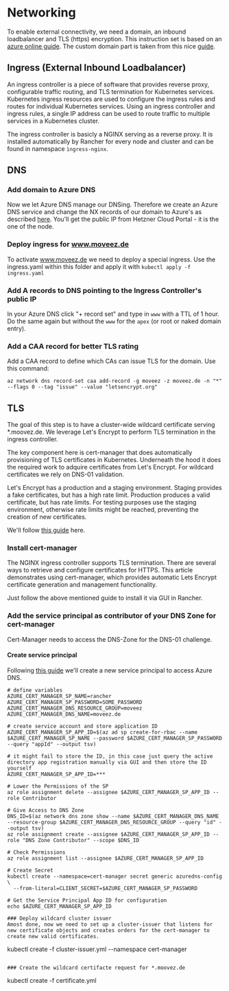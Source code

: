 # Networking
To enable external connectivity, we need a domain, an inbound loadbalancer and TLS (https) encryption.
This instruction set is based on an [azure online guide](https://docs.microsoft.com/de-de/azure/aks/ingress-tls). The custom domain part is taken from this nice [guide](https://github.com/fbeltrao/aks-letsencrypt).

## Ingress (External Inbound Loadbalancer)
An ingress controller is a piece of software that provides reverse proxy, configurable traffic routing, and TLS termination for Kubernetes services. Kubernetes ingress resources are used to configure the ingress rules and routes for individual Kubernetes services. Using an ingress controller and ingress rules, a single IP address can be used to route traffic to multiple services in a Kubernetes cluster.

The ingress controller is basicly a NGINX serving as a reverse proxy. It is installed automatically by Rancher for every node and cluster and can be found in namespace `ìngress-nginx`.

## DNS
### Add domain to Azure DNS
Now we let Azure DNS manage our DNSing. Therefore we create an Azure DNS service and change the NX records of our domain to Azure's as described [here](http://www.reimling.eu/2018/01/einrichtung-und-konfiguration-von-azure-dns/). You'll get the public IP from Hetzner Cloud Portal - it is the one of the node.

### Deploy ingress for www.moveez.de
To activate www.moveez.de we need to deploy a special ingress. Use the ingress.yaml within this folder and apply it with `kubectl apply -f ingress.yaml`

### Add A records to DNS pointing to the Ingress Controller's public IP
In your Azure DNS click "+ record set" and type in `www` with a TTL of 1 hour. Do the same again but without the `www` for the `apex` (or root or naked domain entry).

### Add a CAA record for better TLS rating
Add a CAA record to define which CAs can issue TLS for the domain. Use this command:
```
az network dns record-set caa add-record -g moveez -z moveez.de -n "*" --flags 0 --tag "issue" --value "letsencrypt.org"
```

## TLS
The goal of this step is to have a cluster-wide wildcard certificate serving *.moovez.de. We leverage Let's Encrypt to perform TLS termination in the ingress controller.

The key component here is cert-manager that does automatically provisioning of TLS certificates in Kubernetes. Underneath the hood it does the required work to adquire certificates from Let's Encrypt. For wildcard certificates we rely on DNS-01 validation.

Let's Encrypt has a production and a staging environment. Staging provides a fake certificates, but has a high rate limit. Production produces a valid certificate, but has rate limits. For testing purposes use the staging environment, otherwise rate limits might be reached, preventing the creation of new certificates.

We'll follow [this guide](https://www.idealcoders.com/posts/rancher/2018/06/rancher-2-x-and-lets-encrypt-with-cert-manager-and-nginx-ingress/) here.

### Install cert-manager
The NGINX ingress controller supports TLS termination. There are several ways to retrieve and configure certificates for HTTPS. This article demonstrates using cert-manager, which provides automatic Lets Encrypt certificate generation and management functionality.

Just follow the above mentioned guide to install it via GUI in Rancher.

### Add the service principal as contributor of your DNS Zone for cert-manager
Cert-Manager needs to access the DNS-Zone for the DNS-01 challenge.

#### Create service principal
Following [this guide](https://docs.cert-manager.io/en/latest/tasks/issuers/setup-acme/dns01/azuredns.html) we'll create a new service principal to access Azure DNS.

```
# define variables
AZURE_CERT_MANAGER_SP_NAME=rancher
AZURE_CERT_MANAGER_SP_PASSWORD=SOME_PASSWORD
AZURE_CERT_MANAGER_DNS_RESOURCE_GROUP=moveez
AZURE_CERT_MANAGER_DNS_NAME=moveez.de

# create service account and store application ID
AZURE_CERT_MANAGER_SP_APP_ID=$(az ad sp create-for-rbac --name $AZURE_CERT_MANAGER_SP_NAME --password $AZURE_CERT_MANAGER_SP_PASSWORD --query "appId" --output tsv)

# it might fail to store the ID, in this case just query the active directory app registration manually via GUI and then store the ID yourself
AZURE_CERT_MANAGER_SP_APP_ID=***

# Lower the Permissions of the SP
az role assignment delete --assignee $AZURE_CERT_MANAGER_SP_APP_ID --role Contributor

# Give Access to DNS Zone
DNS_ID=$(az network dns zone show --name $AZURE_CERT_MANAGER_DNS_NAME --resource-group $AZURE_CERT_MANAGER_DNS_RESOURCE_GROUP --query "id" --output tsv)
az role assignment create --assignee $AZURE_CERT_MANAGER_SP_APP_ID --role "DNS Zone Contributor" --scope $DNS_ID

# Check Permissions
az role assignment list --assignee $AZURE_CERT_MANAGER_SP_APP_ID

# Create Secret
kubectl create --namespace=cert-manager secret generic azuredns-config \
  --from-literal=CLIENT_SECRET=$AZURE_CERT_MANAGER_SP_PASSWORD

# Get the Service Principal App ID for configuration
echo $AZURE_CERT_MANAGER_SP_APP_ID

### Deploy wildcard cluster issuer
Amost done, now we need to set up a cluster-issuer that listens for new certificate objects and creates orders for the cert-manager to create new valid certificates.
```
kubectl create -f cluster-issuer.yml --namespace cert-manager
```

### Create the wildcard certifacte request for *.moovez.de
```
kubectl create -f certificate.yml
```